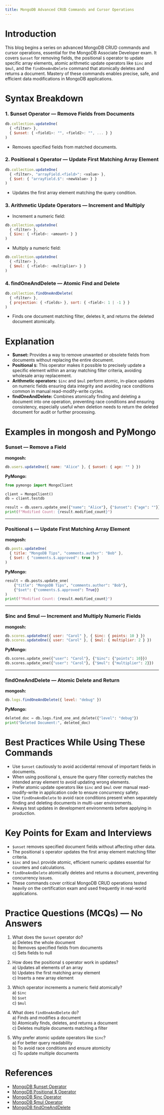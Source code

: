 ```yaml
---
title: MongoDB Advanced CRUD Commands and Cursor Operations 
---
```


# Introduction

This blog begins a series on advanced MongoDB CRUD commands and cursor operations, essential for the MongoDB Associate Developer exam. It covers `$unset` for removing fields, the positional `$` operator to update specific array elements, atomic arithmetic update operators like `$inc` and `$mul`, and the `findOneAndDelete` command that atomically deletes and returns a document. Mastery of these commands enables precise, safe, and efficient data modifications in MongoDB applications.

# Syntax Breakdown

### 1. $unset Operator — Remove Fields from Documents

```javascript
db.collection.updateOne(
  { <filter> },
  { $unset: { <field1>: "", <field2>: "", ... } }
)
```

- Removes specified fields from matched documents.

### 2. Positional `$` Operator — Update First Matching Array Element

```javascript
db.collection.updateOne(
  { <filter>, "arrayField.<field>": <value> },
  { $set: { "arrayField.$": <newValue> } }
)
```

- Updates the first array element matching the query condition.

### 3. Arithmetic Update Operators — Increment and Multiply

- Increment a numeric field:

```javascript
db.collection.updateOne(
  { <filter> },
  { $inc: { <field>: <amount> } }
)
```

- Multiply a numeric field:

```javascript
db.collection.updateOne(
  { <filter> },
  { $mul: { <field>: <multiplier> } }
)
```

### 4. findOneAndDelete — Atomic Find and Delete

```javascript
db.collection.findOneAndDelete(
  { <filter> },
  { projection: { <fields> }, sort: { <field>: 1 | -1 } }
)
```

- Finds one document matching filter, deletes it, and returns the deleted document atomically.

# Explanation

- **$unset:** Provides a way to remove unwanted or obsolete fields from documents without replacing the entire document.
- **Positional `$`:** This operator makes it possible to precisely update a specific element within an array matching filter criteria, avoiding wholesale array replacement.
- **Arithmetic operators:** `$inc` and `$mul` perform atomic, in-place updates on numeric fields ensuring data integrity and avoiding race conditions common in manual read-modify-write cycles.
- **findOneAndDelete:** Combines atomically finding and deleting a document into one operation, preventing race conditions and ensuring consistency, especially useful when deletion needs to return the deleted document for audit or further processing.

# Examples in mongosh and PyMongo

### $unset — Remove a Field

**mongosh:**

```javascript
db.users.updateOne({ name: "Alice" }, { $unset: { age: "" } })
```

**PyMongo:**

```python
from pymongo import MongoClient

client = MongoClient()
db = client.testdb

result = db.users.update_one({"name": "Alice"}, {"$unset": {"age": ""}})
print(f"Modified Count: {result.modified_count}")
```

***

### Positional `$` — Update First Matching Array Element

**mongosh:**

```javascript
db.posts.updateOne(
  { title: "MongoDB Tips", "comments.author": "Bob" },
  { $set: { "comments.$.approved": true } }
)
```

**PyMongo:**

```python
result = db.posts.update_one(
    {"title": "MongoDB Tips", "comments.author": "Bob"},
    {"$set": {"comments.$.approved": True}}
)
print(f"Modified Count: {result.modified_count}")
```

***

### $inc and $mul — Increment and Multiply Numeric Fields

**mongosh:**

```javascript
db.scores.updateOne({ user: "Carol" }, { $inc: { points: 10 } })
db.scores.updateOne({ user: "Carol" }, { $mul: { multiplier: 2 } })
```

**PyMongo:**

```python
db.scores.update_one({"user": "Carol"}, {"$inc": {"points": 10}})
db.scores.update_one({"user": "Carol"}, {"$mul": {"multiplier": 2}})
```

***

### findOneAndDelete — Atomic Delete and Return

**mongosh:**

```javascript
db.logs.findOneAndDelete({ level: "debug" })
```

**PyMongo:**

```python
deleted_doc = db.logs.find_one_and_delete({"level": "debug"})
print("Deleted Document:", deleted_doc)
```

# Best Practices While Using These Commands

- Use `$unset` cautiously to avoid accidental removal of important fields in documents.
- When using positional `$`, ensure the query filter correctly matches the intended array element to avoid updating wrong elements.
- Prefer atomic update operators like `$inc` and `$mul` over manual read-modify-write in application code to ensure concurrency safety.
- Use `findOneAndDelete` to avoid race conditions present when separately finding and deleting documents in multi-user environments.
- Always test updates in development environments before applying in production.

# Key Points for Exam and Interviews

- `$unset` removes specified document fields without affecting other data.
- The positional `$` operator updates the first array element matching filter criteria.
- `$inc` and `$mul` provide atomic, efficient numeric updates essential for counters and calculations.
- `findOneAndDelete` atomically deletes and returns a document, preventing concurrency issues.
- These commands cover critical MongoDB CRUD operations tested heavily on the certification exam and used frequently in real-world applications.

# Practice Questions (MCQs) — No Answers

1. What does the `$unset` operator do?  
a) Deletes the whole document  
b) Removes specified fields from documents  
c) Sets fields to null  

2. How does the positional `$` operator work in updates?  
a) Updates all elements of an array  
b) Updates the first matching array element  
c) Inserts a new array element  

3. Which operator increments a numeric field atomically?  
a) `$inc`  
b) `$set`  
c) `$mul`  

4. What does `findOneAndDelete` do?  
a) Finds and modifies a document  
b) Atomically finds, deletes, and returns a document  
c) Deletes multiple documents matching a filter  

5. Why prefer atomic update operators like `$inc`?  
a) For better query readability  
b) To avoid race conditions and ensure atomicity  
c) To update multiple documents  

# References

- [MongoDB $unset Operator](https://www.mongodb.com/docs/manual/reference/operator/update/unset/)  
- [MongoDB Positional $ Operator](https://www.mongodb.com/docs/manual/reference/operator/update/positional/)  
- [MongoDB $inc Operator](https://www.mongodb.com/docs/manual/reference/operator/update/inc/)  
- [MongoDB $mul Operator](https://www.mongodb.com/docs/manual/reference/operator/update/mul/)  
- [MongoDB findOneAndDelete](https://www.mongodb.com/docs/manual/reference/method/db.collection.findOneAndDelete/)